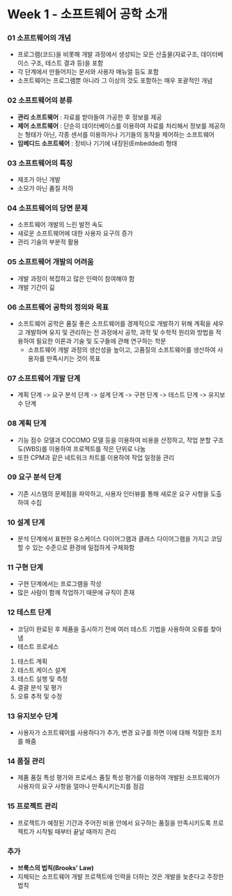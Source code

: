 # Week 1 - 소프트웨어 공학 소개

### 01 소프트웨어의 개념

* 프로그램(코드)을 비롯해 개발 과정에서 생성되는 모든 산출물(자료구조, 데이터베이스 구조, 테스트 결과 등)을 포함
* 각 단계에서 만들어지는 문서와 사용자 매뉴얼 등도 포함
* 소프트웨어는 프로그램뿐 아니라 그 이상의 것도 포함하는 매우 포괄적인 개념

### 02 소프트웨어의 분류

* **관리 소프트웨어** : 자료를 받아들여 가공한 후 정보를 제공
* **제어 소프트웨어** : 단순히 데이터베이스를 이용하여 자료를 처리해서 정보를 제공하는 형태가 아닌, 각종 센서를 이용하거나 기기들의 동작을 제어하는 소프트웨어
* **임베디드 소프트웨어** : 장비나 기기에 내장된(Embedded) 형태

### 03 소프트웨어의 특징

* 제조가 아닌 개발
* 소모가 아닌 품질 저하

### 04 소프트웨어의 당면 문제

* 소프트웨어 개발의 느린 발전 속도
* 새로운 소프트웨어에 대한 사용자 요구의 증가
* 관리 기술의 부분적 활용

### 05 소프트웨어 개발의 어려움

* 개발 과정이 복잡하고 많은 인력이 참여해야 함
* 개발 기간이 긺

### 06 소프트웨어 공학의 정의와 목표

* 소프트웨어 공학은 품질 좋은 소프트웨어를 경제적으로 개발하기 위해 계획을 세우고 개발하며 유지 및 관리하는 전 과정에서 공학, 과학 및 수학적 원리와 방법을 적용하여 필요한 이론과 기술 및 도구들에 관해 연구하는 학문
  * 소프트웨어 개발 과정의 생산성을 높이고, 고품질의 소프트웨어를 생산하여 사용자를 만족시키는 것이 목표

### 07 소프트웨어 개발 단계

* 계획 단계 -> 요구 분석 단계 -> 설계 단계 -> 구현 단계 -> 테스트 단계 -> 유지보수 단계

### 08 계획 단계

* 기능 점수 모델과 COCOMO 모델 등을 이용하여 비용을 산정하고, 작업 분할 구조도(WBS)를 이용하여 프로젝트를 작은 단위로 나눔
* 또한 CPM과 같은 네트워크 차트를 이용하여 작업 일정을 관리

### 09 요구 분석 단계

* 기존 시스템의 문제점을 파악하고, 사용자 인터뷰를 통해 새로운 요구 사항을 도출하여 수집

### 10 설계 단계

* 분석 단계에서 표현한 유스케이스 다이어그램과 클래스 다이어그램을 가지고 코딩할 수 있는 수준으로 환경에 밀접하게 구체화함

### 11 구현 단계

* 구현 단계에서는 프로그램을 작성
* 많은 사람이 함께 작업하기 때문에 규칙이 존재

### 12 테스트 단계

* 코딩이 완료된 후 제품을 출시하기 전에 여러 테스트 기법을 사용하여 오류를 찾아냄
* 테스트 프로세스

1. 테스트 계획
2. 테스트 케이스 설계
3. 테스트 실행 및 측정
4. 결괄 분석 및 평가
5. 오류 추적 및 수정

### 13 유지보수 단계

* 사용자가 소프트웨어를 사용하다가 추가, 변경 요구를 하면 이에 대해 적절한 조치를 해줌

### 14 품질 관리

* 제품 품질 특성 평가와 프로세스 품질 특성 평가를 이용하여 개발된 소프트웨어가 사용자의 요구 사항을 얼마나 만족시키는지를 점검

### 15 프로젝트 관리

* 프로젝트가 예정된 기간과 주어진 비용 안에서 요구하는 품질을 만족시키도록 프로젝트가 시작될 때부터 끝날 때까지 관리

### 추가

* **브룩스의 법칙(Brooks' Law)**
 * 지체되는 소프트웨어 개발 프로젝트에 인력을 더하는 것은 개발을 늦춘다고 주장한 법칙
 
 
